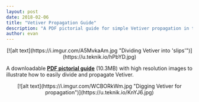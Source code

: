 ```yaml
---
layout: post
date: 2018-02-06
title: "Vetiver Propagation Guide"
description: "A PDF pictorial guide for simple Vetiver propagation in the subtropics."
author: evan
---
```

<div style="text-align:center" markdown="1">
[![alt text](https://i.imgur.com/A5MvkaAm.jpg "Dividing Vetiver into 'slips'")](https://u.teknik.io/hPbYD.jpg)
</div>

A downloadable [**PDF pictorial guide**](https://u.teknik.io/l8IcH.pdf) (10.3MB) with high resolution images to illustrate how to easily divide and propagate Vetiver.

<div style="text-align:center" markdown="1">
[![alt text](https://i.imgur.com/WCBORkWm.jpg "Digging Vetiver for propagation")](https://u.teknik.io/KnYJ6.jpg)
</div>